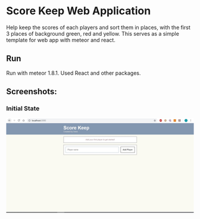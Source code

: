 # Score Keep Web Application

Help keep the scores of each players and sort them in places, with the first 3 places of background green, red and yellow. This serves as a simple template for web app with meteor and react.

## Run
Run with meteor 1.8.1. Used React and other packages.

## Screenshots:

### Initial State
![alt text](screenshots/initial.jpg)
